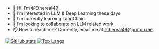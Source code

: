 - 👋 Hi, I’m @Ethereal49
- 👀 I’m interested in LLM & Deep Learning these days.
- 🌱 I’m currently learning LangChain. 
- 💞️ I’m looking to collaborate on LLM related work.
- 📫 How to reach me? Currently, email me at ethereal49@proton.me. 

[![GitHub stats](https://github-readme-stats.vercel.app/api?username=Ethereal49&show_icons=true&theme=transparent)](https://github.com/anuraghazra/github-readme-stats)
[![Top Langs](https://github-readme-stats.vercel.app/api/top-langs/?username=Ethereal49&show_icons=true&theme=transparent&layout=compact)](https://github.com/anuraghazra/github-readme-stats)
<!---
Ethereal49/Ethereal49 is a ✨ special ✨ repository because its `README.md` (this file) appears on your GitHub profile.
You can click the Preview link to take a look at your changes.
--->
